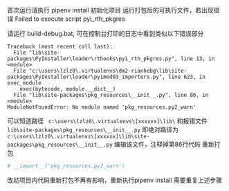 首次运行请执行 pipenv install 初始化项目
运行打包后的可执行文件，若出现错误 Failed to execute script pyi_rth_pkgres

请运行 build-debug.bat, 可在控制台打印的日志中看到类似以下错误部分
```
Traceback (most recent call last):
  File "lib\site-packages\PyInstaller\loader\rthooks\pyi_rth_pkgres.py", line 13, in <module>
  File "c:\users\lzlz0\.virtualenvs\dm2-rianhebg\lib\site-packages\PyInstaller\loader\pyimod03_importers.py", line 623, in exec_module
    exec(bytecode, module.__dict__)
  File "lib\site-packages\pkg_resources\__init__.py", line 86, in <module>
ModuleNotFoundError: No module named 'pkg_resources.py2_warn'
```
可以知道路径 ``` c:\users\lzlz0\.virtualenvs\[xxxxxx]\lib\``` 和报错文件 ```lib\site-packages\pkg_resources\__init__.py```
即绝对路径为 ``` c:\users\lzlz0\.virtualenvs\[xxxxxx]\lib\site-packages\pkg_resources\__init__.py```
编辑该文件，注释掉第86行代码 重新打包

```python
# __import__('pkg_resources.py2_warn')
```

改动项目内代码重新打包不再有影响，重新执行pipenv install 需要重复上述步骤